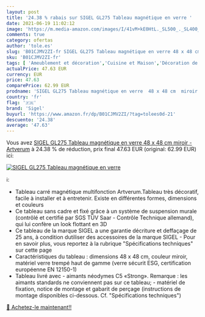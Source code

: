 ```yaml
---
layout: post
title: '24.38 % rabais sur SIGEL GL275 Tableau magnétique en verre '
date: 2021-06-19 11:02:12
image: 'https://m.media-amazon.com/images/I/41vM+kE0HtL._SL500_._SL400_.jpg'
comments: true
category: ofertas
author: 'tole.es'
slug: 'B01CJMV2ZI-fr SIGEL GL275 Tableau magnétique en verre 48 x 48 cm miroir...'
sku: 'B01CJMV2ZI-fr'
tags: [ 'Ameublement et décoration','Cuisine et Maison','Décoration de la maison','Miroirs','sigel', ]
actualPrice: 47.63 EUR
currency: EUR
price: 47.63
comparePrice: 62.99 EUR
prodname: 'SIGEL GL275 Tableau magnétique en verre  48 x 48 cm  miroir - Artverum'
country: 'fr'
flag: '🇫🇷'
brand: 'Sigel'
buyurl: 'https://www.amazon.fr/dp/B01CJMV2ZI/?tag=tolees0d-21'
descuento: '24.38'
average: '47.63'
---
```


Vous avez [SIGEL GL275 Tableau magnétique en verre  48 x 48 cm  miroir - Artverum](https://www.amazon.fr/dp/B01CJMV2ZI/?tag=tolees0d-21)  à  24.38 % de réduction, prix final  47.63 EUR (original: 62.99 EUR) ici:

[![SIGEL GL275 Tableau magnétique en verre ](https://m.media-amazon.com/images/I/41vM+kE0HtL._SL500_._SL400_.jpg)](https://www.amazon.fr/dp/B01CJMV2ZI/?tag=tolees0d-21)

ℹ️:

- Tableau carré magnétique multifonction Artverum.Tableau très décoratif, facile à installer et à entretenir. Existe en différentes formes, dimensions et couleurs
- Ce tableau sans cadre et fixé grâce à un système de suspension murale (contrôlé et certifié par SGS TÜV Saar - Contrôle Technique allemand), qui lui confère un look flottant en 3D
- Ce tableau de la marque SIGEL a une garantie décriture et deffaçage de 25 ans, à condition dutiliser des accessoires de la marque SIGEL - Pour en savoir plus, vous reportez à la rubrique "Spécifications techniques" sur cette page
- Caractéristiques du tableau : dimensions 48 x 48 cm, couleur miroir, matériel verre trempé haut de gamme (verre sécurit ESG, certification européenne EN 12150-1)
- Tableau livré avec - aimants néodymes C5 «Strong». Remarque : les aimants standards ne conviennent pas sur ce tableau; - matériel de fixation, notice de montage et gabarit de perçage (instructions de montage disponibles ci-dessous. Cf. "Spécifications techniques")

[🛒 Achetez-le maintenant!!](https://www.amazon.fr/dp/B01CJMV2ZI/?tag=tolees0d-21)
